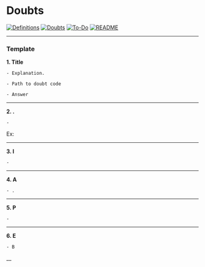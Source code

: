 # Doubts

[![Definitions](https://img.shields.io/badge/go--to-Definitions-blue.svg)](https://github.com/nutenkivinaykumar/CPlusPlus/blob/main/GFG_CIP/OOPS/README.definitions.md)
[![Doubts](https://img.shields.io/badge/go--to-Doubts-green.svg)](https://github.com/nutenkivinaykumar/CPlusPlus/blob/main/GFG_CIP/OOPS/README.doubts.md)
[![To-Do](https://img.shields.io/badge/go--to-To--Do-yellow.svg)](https://github.com/nutenkivinaykumar/CPlusPlus/blob/main/GFG_CIP/OOPS/README.To-Do.md)
[![README](https://img.shields.io/badge/go--to-README-red.svg)](https://github.com/nutenkivinaykumar/CPlusPlus/blob/main/GFG_CIP/OOPS/README.md)

__________________________________________________________________________________

### Template

**1. Title**
    
    - Explanation.  

    - Path to doubt code
    
    - Answer


__________________________________________________________________________________

**2. .**
    
    -  

Ex: 

__________________________________________________________________________________

**3. I**
    
    - 

__________________________________________________________________________________

**4. A**
    
    - . 

__________________________________________________________________________________

**5. P** 
    
    - 

__________________________________________________________________________________

**6. E**
    
    - B

__